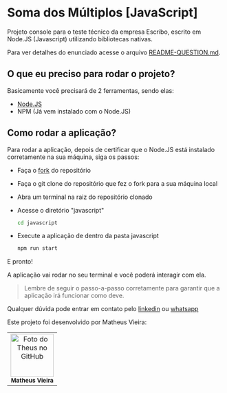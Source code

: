 # Soma dos Múltiplos [JavaScript]

Projeto console para o teste técnico da empresa Escribo, escrito em Node.JS (Javascript) utilizando bibliotecas nativas. 

Para ver detalhes do enunciado acesse o arquivo [README-QUESTION.md](https://github.com/theus-testes-tecnicos/back-escribo-javascript-dart-sum-of-multiples/blob/main/README-QUESTION.md).


## O que eu preciso para rodar o projeto?

Basicamente você precisará de 2 ferramentas, sendo elas:

* [Node.JS](https://nodejs.org/en)
* NPM (Já vem instalado com o Node.JS)

## Como rodar a aplicação?

Para rodar a aplicação, depois de certificar que o Node.JS está instalado corretamente na sua máquina, siga os passos:

* Faça o [fork](https://github.com/theus-testes-tecnicos/back-escribo-javascript-dart-sum-of-multiples/fork) do repositório
* Faça o git clone do repositório que fez o fork para a sua máquina local
* Abra um terminal na raiz do repositório clonado
* Acesse o diretório "javascript"

     ```bash
     cd javascript
     ```
* Execute a aplicação de dentro da pasta javascript
     ```bash
     npm run start
     ```

E pronto!

A aplicação vai rodar no seu terminal e você poderá interagir com ela.

> Lembre de seguir o passo-a-passo corretamente para garantir que a aplicação irá funcionar como deve.

Qualquer dúvida pode entrar em contato pelo [linkedin](https://www.linkedin.com/in/th-matheus) ou [whatsapp](https://wa.me/558196336588)

Este projeto foi desenvolvido por Matheus Vieira:

<table>
  <tr>
    <td align="center">
        <img src="https://avatars.githubusercontent.com/u/109465340?s=400&u=c19eb7d2cf67c227c5a8bbef65757c104b37ae55&v=4" width="100px;" alt="Foto do Theus no GitHub"/><br>
        <sub>
          <b>Matheus Vieira</b>
        </sub>
    </td>
    
  </tr>
</table>